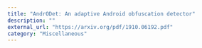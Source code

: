 ```yaml
---
title: "AndrODet: An adaptive Android obfuscation detector"
description: ""
external_url: "https://arxiv.org/pdf/1910.06192.pdf"
category: "Miscellaneous"
---
```

